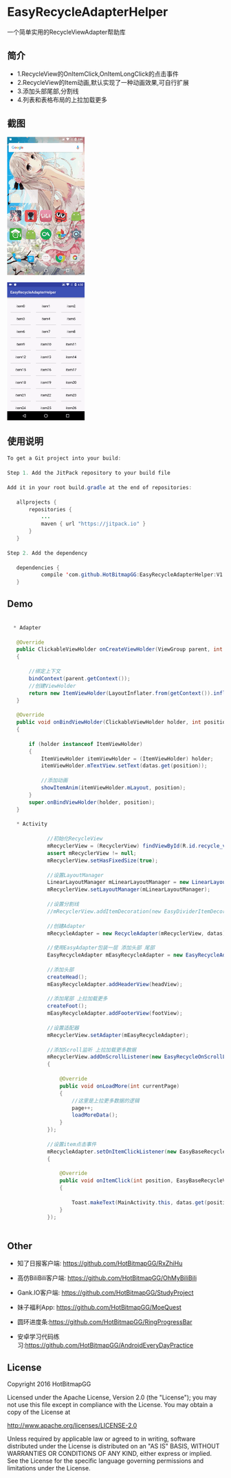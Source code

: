 # EasyRecycleAdapterHelper

一个简单实用的RecycleViewAdapter帮助库


## 简介
 * 1.RecycleView的OnItemClick,OnItemLongClick的点击事件
 * 2.RecycleView的Item动画,默认实现了一种动画效果,可自行扩展
 * 3.添加头部尾部,分割线
 * 4.列表和表格布局的上拉加载更多

## 截图

![](https://github.com/HotBitmapGG/EasyRecycleAdapterHelper/blob/master/pic/01.gif?raw=true)

![](https://github.com/HotBitmapGG/EasyRecycleAdapterHelper/blob/master/pic/02.gif?raw=true)


## 使用说明

 ```java
To get a Git project into your build:

Step 1. Add the JitPack repository to your build file

Add it in your root build.gradle at the end of repositories:

	allprojects {
		repositories {
			...
			maven { url "https://jitpack.io" }
		}
	}

Step 2. Add the dependency

	dependencies {
	        compile 'com.github.HotBitmapGG:EasyRecycleAdapterHelper:V1.0'
	}
 ```


## Demo

  ```java

    * Adapter

     @Override
     public ClickableViewHolder onCreateViewHolder(ViewGroup parent, int viewType)
     {

         //绑定上下文
         bindContext(parent.getContext());
         //创建ViewHolder
         return new ItemViewHolder(LayoutInflater.from(getContext()).inflate(R.layout.item_main, parent, false));
     }

     @Override
     public void onBindViewHolder(ClickableViewHolder holder, int position)
     {

         if (holder instanceof ItemViewHolder)
         {
             ItemViewHolder itemViewHolder = (ItemViewHolder) holder;
             itemViewHolder.mTextView.setText(datas.get(position));

             //添加动画
             showItemAnim(itemViewHolder.mLayout, position);
         }
         super.onBindViewHolder(holder, position);
     }

     * Activity

               //初始化RecycleView
               mRecyclerView = (RecyclerView) findViewById(R.id.recycle_view);
               assert mRecyclerView != null;
               mRecyclerView.setHasFixedSize(true);

               //设置LayoutManager
               LinearLayoutManager mLinearLayoutManager = new LinearLayoutManager(this);
               mRecyclerView.setLayoutManager(mLinearLayoutManager);

               //设置分割线
               //mRecyclerView.addItemDecoration(new EasyDividerItemDecoration(this ,EasyDividerItemDecoration.VERTICAL_LIST));

               //创建Adapter
               mRecycleAdapter = new RecycleAdapter(mRecyclerView, datas);

               //使用EasyAdapter包装一层 添加头部 尾部
               EasyRecycleAdapter mEasyRecycleAdapter = new EasyRecycleAdapter(mRecycleAdapter);

               //添加头部
               createHead();
               mEasyRecycleAdapter.addHeaderView(headView);

               //添加尾部 上拉加载更多
               createFoot();
               mEasyRecycleAdapter.addFooterView(footView);

               //设置适配器
               mRecyclerView.setAdapter(mEasyRecycleAdapter);

               //添加Scroll监听 上拉加载更多数据
               mRecyclerView.addOnScrollListener(new EasyRecycleOnScrollListener(mLinearLayoutManager)
               {

                   @Override
                   public void onLoadMore(int currentPage)
                   {
                       //这里是上拉更多数据的逻辑
                       page++;
                       loadMoreData();
                   }
               });

               //设置item点击事件
               mRecycleAdapter.setOnItemClickListener(new EasyBaseRecycleViewAdapter.OnItemClickListener()
               {

                   @Override
                   public void onItemClick(int position, EasyBaseRecycleViewAdapter.ClickableViewHolder holder)
                   {

                       Toast.makeText(MainActivity.this, datas.get(position), Toast.LENGTH_SHORT).show();
                   }
               });
     

```



  ## Other

  * 知了日报客户端: https://github.com/HotBitmapGG/RxZhiHu

  * 高仿BiliBili客户端: https://github.com/HotBitmapGG/OhMyBiliBili

  * Gank.IO客户端: https://github.com/HotBitmapGG/StudyProject

  * 妹子福利App: https://github.com/HotBitmapGG/MoeQuest

  * 圆环进度条:https://github.com/HotBitmapGG/RingProgressBar

  * 安卓学习代码练习:https://github.com/HotBitmapGG/AndroidEveryDayPractice

  ## License

   Copyright 2016 HotBitmapGG

   Licensed under the Apache License, Version 2.0 (the "License"); you may not use this file except in compliance with the License. You may obtain a copy of the License at

   http://www.apache.org/licenses/LICENSE-2.0

   Unless required by applicable law or agreed to in writing, software distributed under the License is distributed on an "AS IS" BASIS, WITHOUT WARRANTIES OR CONDITIONS OF ANY KIND, either express or implied. See the License for the specific language governing permissions and limitations under the License.




